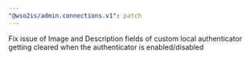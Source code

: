 ```yaml
---
"@wso2is/admin.connections.v1": patch
---
```


Fix issue of Image and Description fields of custom local authenticator getting cleared when the authenticator is enabled/disabled
